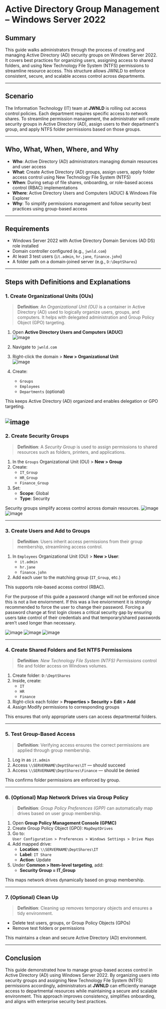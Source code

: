 # Active Directory Group Management – Windows Server 2022

## Summary

This guide walks administrators through the process of creating and managing Active Directory (AD) security groups on Windows Server 2022. It covers best practices for organizing users, assigning access to shared folders, and using New Technology File System (NTFS) permissions to streamline resource access. This structure allows JWNLD to enforce consistent, secure, and scalable access control across departments.

---

## Scenario

The Information Technology (IT) team at **JWNLD** is rolling out access control policies. Each department requires specific access to network shares. To streamline permission management, the administrator will create security groups in Active Directory (AD), assign users to their department's group, and apply NTFS folder permissions based on those groups.

---

## Who, What, When, Where, and Why

- **Who**: Active Directory (AD) administrators managing domain resources and user access  
- **What**: Create Active Directory (AD) groups, assign users, apply folder access control using New Technology File System (NTFS)  
- **When**: During setup of file shares, onboarding, or role-based access control (RBAC) implementations  
- **Where**: Active Directory Users and Computers (ADUC) & Windows File Explorer  
- **Why**: To simplify permissions management and follow security best practices using group-based access  

---

## Requirements

- Windows Server 2022 with Active Directory Domain Services (AD DS) role installed  
- Domain controller configured (e.g., `jwnld.com`)  
- At least 3 test users (`it.admin`, `hr.jane`, `finance.john`)  
- A folder path on a domain-joined server (e.g., `D:\DeptShares`)  

---

## Steps with Definitions and Explanations

### 1. Create Organizational Units (OUs)

> **Definition**: An *Organizational Unit (OU)* is a container in Active Directory (AD) used to logically organize users, groups, and computers. It helps with delegated administration and Group Policy Object (GPO) targeting.

1. Open **Active Directory Users and Computers (ADUC)**  
![image](https://github.com/user-attachments/assets/f2e29af1-b01c-4594-8004-7f58bdc6659b)

2. Navigate to `jwnld.com`  
3. Right-click the domain > **New > Organizational Unit**  
![image](https://github.com/user-attachments/assets/3992e280-91f7-4353-975e-b61aef7e8183)

4. Create:
   - `Groups`
   - `Employees`
   - `Departments` (optional)

This keeps Active Directory (AD) organized and enables delegation or GPO targeting.

![image](https://github.com/user-attachments/assets/2dc990ce-db4f-48e5-8a7f-c91de8b394a8)
---

### 2. Create Security Groups

> **Definition**: A *Security Group* is used to assign permissions to shared resources such as folders, printers, and applications.

1. In the `Groups` Organizational Unit (OU) > **New > Group**  
2. Create:
   - `IT_Group`
   - `HR_Group`
   - `Finance_Group`  
3. Set:
   - **Scope**: Global  
   - **Type**: Security  

Security groups simplify access control across domain resources.
![image](https://github.com/user-attachments/assets/0d8ffe41-36c1-4a5e-95c1-4a6878be928f)
![image](https://github.com/user-attachments/assets/39c33d80-9af6-40b4-b550-e45d48ee9917)

---

### 3. Create Users and Add to Groups

> **Definition**: Users inherit access permissions from their group membership, streamlining access control.

1. In `Employees` Organizational Unit (OU) > **New > User**:
   - `it.admin`
   - `hr.jane`
   - `finance.john`  
2. Add each user to the matching group (`IT_Group`, etc.)

This supports role-based access control (RBAC).

For the purpose of this guide a password change will not be enforced since this is not a live enviornment. If this was a live enviornment it is strongly recommended to force the user to change their password. Forcing a password change at first login closes a critical security gap by ensuring users take control of their credentials and that temporary/shared passwords aren’t used longer than necessary.

![image](https://github.com/user-attachments/assets/1941b051-2c8c-4d42-b844-eac567fe1537)
![image](https://github.com/user-attachments/assets/edc59540-f56c-49ae-b95a-a39d5ceebaf3)
![image](https://github.com/user-attachments/assets/c426e35a-0c7f-46ff-861c-1bb4886af84b)

---

### 4. Create Shared Folders and Set NTFS Permissions

> **Definition**: *New Technology File System (NTFS) Permissions* control file and folder access on Windows volumes.

1. Create folder: `D:\DeptShares`  
2. Inside, create:
   - `IT`
   - `HR`
   - `Finance`  
3. Right-click each folder > **Properties > Security > Edit > Add**  
4. Assign Modify permissions to corresponding groups

This ensures that only appropriate users can access departmental folders.

---

### 5. Test Group-Based Access

> **Definition**: Verifying access ensures the correct permissions are applied through group membership.

1. Log in as `it.admin`  
2. Access `\\SERVERNAME\DeptShares\IT` — should succeed  
3. Access `\\SERVERNAME\DeptShares\Finance` — should be denied

This confirms folder permissions are enforced by group.

---

### 6. (Optional) Map Network Drives via Group Policy

> **Definition**: *Group Policy Preferences (GPP)* can automatically map drives based on user group membership.

1. Open **Group Policy Management Console (GPMC)**  
2. Create Group Policy Object (GPO): `MapDeptDrives`  
3. Go to:  
   `User Configuration > Preferences > Windows Settings > Drive Maps`  
4. Add mapped drive:
   - **Location**: `\\SERVERNAME\DeptShares\IT`
   - **Label**: `IT Share`
   - **Action**: Update  
5. Under **Common > Item-level targeting**, add:
   - **Security Group = IT_Group**

This maps network drives dynamically based on group membership.

---

### 7. (Optional) Clean Up

> **Definition**: Cleaning up removes temporary objects and ensures a tidy environment.

- Delete test users, groups, or Group Policy Objects (GPOs)  
- Remove test folders or permissions  

This maintains a clean and secure Active Directory (AD) environment.

---

## Conclusion

This guide demonstrated how to manage group-based access control in Active Directory (AD) using Windows Server 2022. By organizing users into security groups and assigning New Technology File System (NTFS) permissions accordingly, administrators at **JWNLD** can efficiently manage access to departmental resources while maintaining a secure and scalable environment. This approach improves consistency, simplifies onboarding, and aligns with enterprise security best practices.

